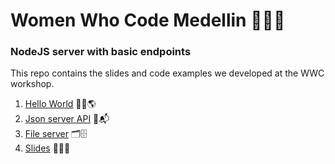 # Women Who Code Medellin 👩🏻‍💻

### NodeJS server with basic endpoints
This repo contains the slides and code examples we developed at the WWC workshop.

1. [Hello World]('hello-world.js) 👋🏼🌎
2. [Json server API]('./http-json-server.js) 📮📬
3. [File server]('./http-file-server.js) 🗂🗄
4. [Slides]('./May-WWC-AnyRuiz.pdf') 👩🏻‍🏫

